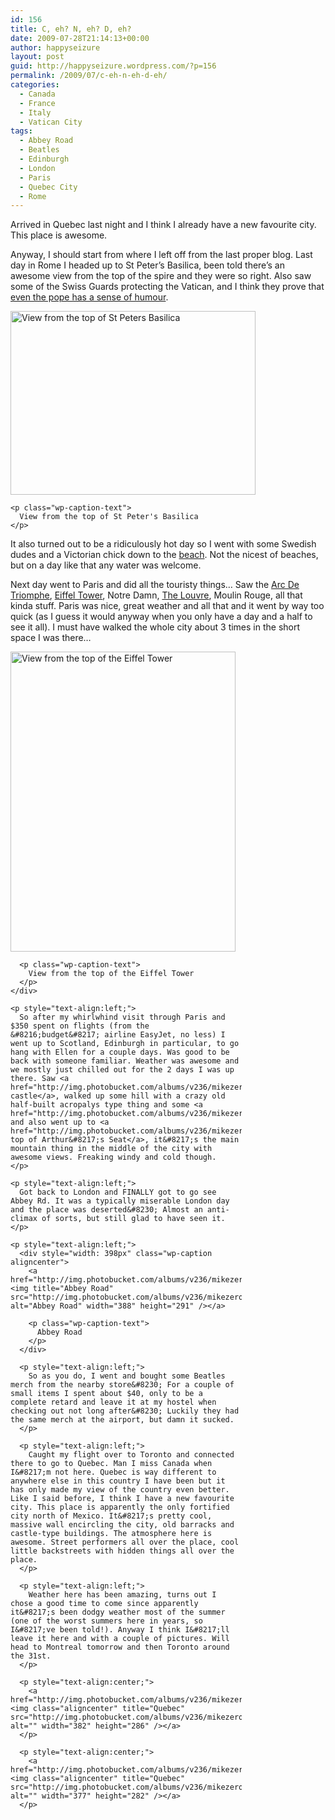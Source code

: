 ```yaml
---
id: 156
title: C, eh? N, eh? D, eh?
date: 2009-07-28T21:14:13+00:00
author: happyseizure
layout: post
guid: http://happyseizure.wordpress.com/?p=156
permalink: /2009/07/c-eh-n-eh-d-eh/
categories:
  - Canada
  - France
  - Italy
  - Vatican City
tags:
  - Abbey Road
  - Beatles
  - Edinburgh
  - London
  - Paris
  - Quebec City
  - Rome
---
```

Arrived in Quebec last night and I think I already have a new favourite city. This place is awesome.

Anyway, I should start from where I left off from the last proper blog. Last day in Rome I headed up to St Peter&#8217;s Basilica, been told there&#8217;s an awesome view from the top of the spire and they were so right. Also saw some of the Swiss Guards protecting the Vatican, and I think they prove that [even the pope has a sense of humour](http://img.photobucket.com/albums/v236/mikezero/rometoquebec/IMG_1260.jpg).

<p style="text-align:left;">
  <div style="width: 402px" class="wp-caption aligncenter">
    <a href="http://img.photobucket.com/albums/v236/mikezero/rometoquebec/IMG_1256.jpg"><img title="Vatican" src="http://img.photobucket.com/albums/v236/mikezero/rometoquebec/IMG_1256.jpg" alt="View from the top of St Peters Basilica" width="392" height="294" /></a>
    
    <p class="wp-caption-text">
      View from the top of St Peter's Basilica
    </p>
  </div>
  
  <p>
    It also turned out to be a ridiculously hot day so I went with some Swedish dudes and a Victorian chick down to the <a href="http://img.photobucket.com/albums/v236/mikezero/rometoquebec/IMG_1267.jpg">beach</a>. Not the nicest of beaches, but on a day like that any water was welcome.
  </p>
  
  <p style="text-align:left;">
    Next day went to Paris and did all the touristy things&#8230; Saw the <a href="http://img.photobucket.com/albums/v236/mikezero/rometoquebec/IMG_1277.jpg">Arc De Triomphe</a>, <a href="http://img.photobucket.com/albums/v236/mikezero/rometoquebec/IMG_1287.jpg">Eiffel Tower</a>, Notre Damn, <a href="http://img.photobucket.com/albums/v236/mikezero/rometoquebec/IMG_1298.jpg">The Louvre</a>, Moulin Rouge, all that kinda stuff. Paris was nice, great weather and all that and it went by way too quick (as I guess it would anyway when you only have a day and a half to see it all). I must have walked the whole city about 3 times in the short space I was there&#8230;
  </p>
  
  <p style="text-align:left;">
    <div style="width: 370px" class="wp-caption aligncenter">
      <a href="http://img.photobucket.com/albums/v236/mikezero/rometoquebec/IMG_1324.jpg"><img title="Top of tower" src="http://img.photobucket.com/albums/v236/mikezero/rometoquebec/IMG_1324.jpg" alt="View from the top of the Eiffel Tower" width="360" height="480" /></a>
      
      <p class="wp-caption-text">
        View from the top of the Eiffel Tower
      </p>
    </div>
    
    <p style="text-align:left;">
      So after my whirlwhind visit through Paris and $350 spent on flights (from the &#8216;budget&#8217; airline EasyJet, no less) I went up to Scotland, Edinburgh in particular, to go hang with Ellen for a couple days. Was good to be back with someone familiar. Weather was awesome and we mostly just chilled out for the 2 days I was up there. Saw <a href="http://img.photobucket.com/albums/v236/mikezero/rometoquebec/IMG_1350.jpg">Edinburgh castle</a>, walked up some hill with a crazy old half-built acropalys type thing and some <a href="http://img.photobucket.com/albums/v236/mikezero/rometoquebec/IMG_1343.jpg">canons</a>, and also went up to <a href="http://img.photobucket.com/albums/v236/mikezero/rometoquebec/IMG_1355.jpg">the top of Arthur&#8217;s Seat</a>, it&#8217;s the main mountain thing in the middle of the city with awesome views. Freaking windy and cold though.
    </p>
    
    <p style="text-align:left;">
      Got back to London and FINALLY got to go see Abbey Rd. It was a typically miserable London day and the place was deserted&#8230; Almost an anti-climax of sorts, but still glad to have seen it.
    </p>
    
    <p style="text-align:left;">
      <div style="width: 398px" class="wp-caption aligncenter">
        <a href="http://img.photobucket.com/albums/v236/mikezero/rometoquebec/IMG_1365.jpg"><img title="Abbey Road" src="http://img.photobucket.com/albums/v236/mikezero/rometoquebec/IMG_1365.jpg" alt="Abbey Road" width="388" height="291" /></a>
        
        <p class="wp-caption-text">
          Abbey Road
        </p>
      </div>
      
      <p style="text-align:left;">
        So as you do, I went and bought some Beatles merch from the nearby store&#8230; For a couple of small items I spent about $40, only to be a complete retard and leave it at my hostel when checking out not long after&#8230; Luckily they had the same merch at the airport, but damn it sucked.
      </p>
      
      <p style="text-align:left;">
        Caught my flight over to Toronto and connected there to go to Quebec. Man I miss Canada when I&#8217;m not here. Quebec is way different to anywhere else in this country I have been but it has only made my view of the country even better. Like I said before, I think I have a new favourite city. This place is apparently the only fortified city north of Mexico. It&#8217;s pretty cool, massive wall encircling the city, old barracks and castle-type buildings. The atmosphere here is awesome. Street performers all over the place, cool little backstreets with hidden things all over the place.
      </p>
      
      <p style="text-align:left;">
        Weather here has been amazing, turns out I chose a good time to come since apparently it&#8217;s been dodgy weather most of the summer (one of the worst summers here in years, so I&#8217;ve been told!). Anyway I think I&#8217;ll leave it here and with a couple of pictures. Will head to Montreal tomorrow and then Toronto around the 31st.
      </p>
      
      <p style="text-align:center;">
        <a href="http://img.photobucket.com/albums/v236/mikezero/rometoquebec/IMG_1388.jpg"><img class="aligncenter" title="Quebec" src="http://img.photobucket.com/albums/v236/mikezero/rometoquebec/IMG_1388.jpg" alt="" width="382" height="286" /></a>
      </p>
      
      <p style="text-align:center;">
        <a href="http://img.photobucket.com/albums/v236/mikezero/rometoquebec/IMG_1381.jpg"><img class="aligncenter" title="Quebec" src="http://img.photobucket.com/albums/v236/mikezero/rometoquebec/IMG_1381.jpg" alt="" width="377" height="282" /></a>
      </p>